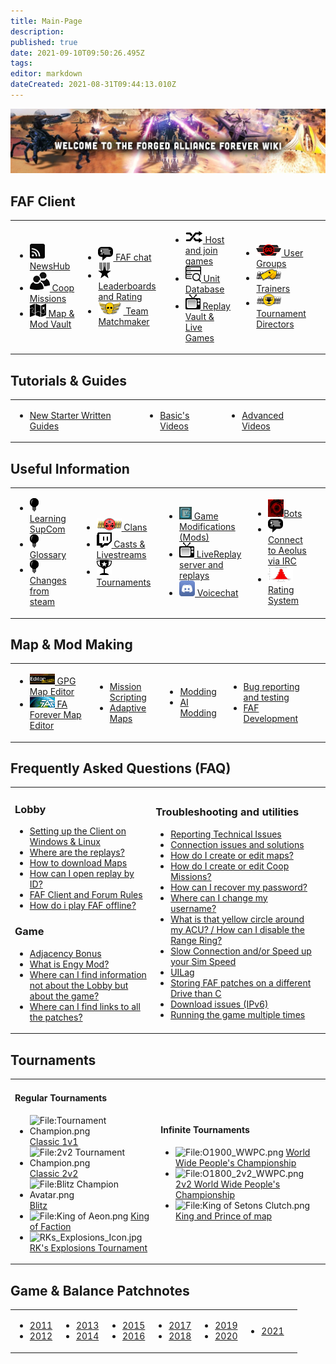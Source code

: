 ```yaml
---
title: Main-Page
description: 
published: true
date: 2021-09-10T09:50:26.495Z
tags: 
editor: markdown
dateCreated: 2021-08-31T09:44:13.010Z
---
```


![wiki-banner.jpg](/wiki-banner.jpg)
##  **FAF Client**
<table>
<tbody>
<tr>
<td><ul>
<li><img src="/faf-client-icons/newshub-icon.png"><a href="NewsHub"> NewsHub</a></li>
<li><img src="/faf-client-icons/coop-icon.png"><a href="Coop-Missions"> Coop Missions</a></li>
<li><img src="/faf-client-icons/maps-icon.png"><a href="Map-&-Mod-Vault"> Map & Mod Vault</a></li>
</ul></td>
<td><ul>
<li><img src="/faf-client-icons/fafchat-icon.png"><a href="FAF-chat"> FAF chat</a></li>
<li><img src="/faf-client-icons/leaderboards-icon.png"><a href="Leaderboards"> Leaderboards and Rating</a></li>
<li><img src="/faf-client-icons/tmm-icon.png"><a href="The-Ladder"> Team Matchmaker</a></li>
</ul></td>
<td><ul>
<li><img src="/faf-client-icons/find-games-icon.png"><a href="Host-and-join-games"> Host and join games</a></li>
<li><img src="/information-icons/database.png" width=25px><a href="Unit-Database"> Unit Database</a></li>
<li><img src="/faf-client-icons/replays-icon.png"><a href="Replay-Vault-&-Live-Games"> Replay Vault &amp; Live Games</a></li>
</ul></td>
<td><ul>
<li><img src="/cos-icons/cos-moderation.png"><a href="User-Groups"> User Groups</a></li>
<li><img src="/personal_trainer_avatar.png"><a href="User-Groups#trainers"> Trainers</a></li>
<li><img src="/tournament_director.png"><a href="User-Groups#tournament-directors"> Tournament Directors</a></li>
</ul></td>
<td></td>
</tr>
</tbody>
</table>

## Tutorials & Guides 
<table>
<tbody>
<tr>
<td><ul>
<li><a href="Written-Guides"> New Starter Written Guides</a></li>
</ul></td>
<td><ul>
<li><a href="Basics-Videos"> Basic's Videos</a></li>
</ul></td>
<td><ul>
<li><a href="Advanced-Videos"> Advanced Videos</a></li>
</ul></td>
<td></td>
</tr>
</tbody>
</table>

## **Useful Information**
<table>
<tbody>
<tr>
<td><ul>
<li><img src="/information-icons/tutorials-icon.png"/><a href="Learning-SupCom"> Learning SupCom</a></li>
<li><img src="/information-icons/tutorials-icon.png"/><a href="Glossary"> Glossary</a></li>
<li><img src="/information-icons/tutorials-icon.png"/><a href="Changes-from-steam"> Changes from steam</a></li>
</ul></td>
<td><ul>
<li><img src="/information-icons/clan-icon.png"/><a href="Clans"> Clans</a></li>
<li><img src="/information-icons/livestreams-icon.png"><a href="Casts&Livestreams"> Casts & Livestreams</a></li>
<li><img src="/information-icons/tournaments-icon.png"/> <a href="Tournaments" title="wikilink"> Tournaments</a></li>
</ul></td>
<td><ul>
<li><img src="/information-icons/gazui.png" width="20"/><a href="Game-Modifications-(Mods)"> Game Modifications (Mods)</a></li>
<li><img src="/information-icons/replays-icon.png"/><a href="LiveReplay-server-and-replays"> LiveReplay server and replays</a></li>
<li><img src="/information-icons/discord-icon.png" width="25"/><a href="Voicechat-(Discord)"> Voicechat</a></li>
</ul></td>
<td><ul>
<li><img src="/information-icons/qai.png" width="25"/><a href="Bots">Bots</a></li>
<li><img src="/information-icons/chat-icon.png"/><a href="Chat-/-IRC_server"> Connect to Aeolus via IRC</a></li>
<li><img src="/information-icons/rating-icon.png" width="40"/><a href="Rating-System"> Rating System</a></li>
</ul></td>
<td></td>
</tr>
</tbody>
</table>

## **Map & Mod Making**
<table>
<tbody>
<tr class="odd">
<td><ul>
<li><img src="/map-and-mod-icons/gpg-map-editor.png" width="40"/><a href="Map-Editor"> GPG Map Editor</a></li>
<li><img src="/map-and-mod-icons/faf-map-editor.png" width="40"/><a href="FA-Forever-Map-Editor"> FA Forever Map Editor</a></li>
</ul></td>
<td><ul>
<li><a href="Mission-Scripting"> Mission Scripting</a></li>
<li><a href="Adaptive-Maps"> Adaptive Maps</a></li>
</ul></td>
<td><ul>
<li><a href="Modding"> Modding</a></li>
<li><a href="AI-Modding"> AI Modding</a></li>
</ul></td>
<td><ul>
<li><a href="Bug-reporting-and-testing"> Bug reporting and testing</a></li>
<li><a href="FAF-Development"> FAF Development</a></li>
</ul></td>
<td></td>
</tr>
</tbody>
</table>

## **Frequently Asked Questions (FAQ)**
<table>
<tbody>
<tr class="odd">
<td><h3 id="lobby">Lobby</h3>
<ul>
<li><a href="Setting-Up-FAF">Setting up the Client on Windows & Linux </a></li>
<li><a href="Where-are-the-replays">Where are the replays?</a></li>
<li><a href="Map-Vault">How to download Maps</a></li>
<li><a href="Replay-Vault-&-Live-Games#Game/Replay-ID" title="wikilink">How can I open replay by ID?</a></li>
<li><a href="FAF-Client/Forum_Rules" title="wikilink">FAF Client and Forum Rules</a></li>
<li><a href="How_do_i_play_FAF_offline?" title="wikilink">How do i play FAF offline?</a></li>
</ul>
<h3 id="game">Game</h3>
<ul>
<li><a href="Adjacency_Bonus" title="wikilink">Adjacency Bonus</a></li>
<li><a href="Game_Modifications_(Mods)#Engy_Mod" title="wikilink">What is Engy Mod?</a></li>
<li><a href="Learning_SupCom" title="wikilink">Where can I find information not about the Lobby but about the game?</a></li>
<li><a href="Where_can_I_find_links_to_all_the_patches" title="wikilink">Where can I find links to all the patches?</a></li>
</ul></td>
<td><h3 id="troubleshooting_and_utilities">Troubleshooting and utilities</h3>
<ul>
<li><a href="Reporting_Technical_Issues" title="wikilink">Reporting Technical Issues</a></li>
<li><a href="Connection_issues_and_solutions" title="wikilink">Connection issues and solutions</a></li>
<li><a href="Map_Editor" title="wikilink">How do I create or edit maps?</a></li>
<li><a href="Mission_Scripting" title="wikilink">How do I create or edit Coop Missions?</a></li>
<li><a href="https://faforever.com/account/password/reset">How can I recover my password?</a></li>
<li><a href="FAF_chat#User_Name_Change_and_Name_History" title="wikilink">Where can I change my username?</a></li>
<li><a href="What_is_that_yellow_circle_around_my_ACU_?_/_How_can_I_disable_the_Range_Ring_?" title="wikilink">What is that yellow circle around my ACU? / How can I disable the Range Ring?</a></li>
<li><a href="Slow_Connection_and/or_Speed_up_your_Sim_Speed" title="wikilink">Slow Connection and/or Speed up your Sim Speed</a></li>
<li><a href="UILag" title="wikilink">UILag</a></li>
<li><a href="Storing_FAF_patches_on_a_different_Drive_than_C" title="wikilink">Storing FAF patches on a different Drive than C</a></li>
<li><a href="Download_issues_(IPv6)" title="wikilink">Download issues (IPv6)</a></li>
<li><a href="Running_the_game_multiple_times" title="wikilink">Running the game multiple times</a></li>
</ul></td>
<td></td>
</tr>
</tbody>
</table>

## **Tournaments**
<table>
<tbody>
<tr class="odd">
<td><h4 id="regular_tournaments">Regular Tournaments</h4>
<ul>
<li><img src="Tournament_Champion.png" title="fig:File:Tournament Champion.png" alt="File:Tournament Champion.png" /> <a href="Tournaments#Classic_1v1" title="wikilink">Classic 1v1</a></li>
<li><img src="2v2_Tournament_Champion.png" title="fig:File:2v2 Tournament Champion.png" alt="File:2v2 Tournament Champion.png" /> <a href="Tournaments#Classic_2v2" title="wikilink">Classic 2v2</a></li>
<li><img src="Blitz_Champion_Avatar.png" title="fig:File:Blitz Champion Avatar.png" alt="File:Blitz Champion Avatar.png" /> <a href="Tournaments#Blitz" title="wikilink">Blitz</a></li>
<li><img src="King_of_Aeon.png" title="fig:File:King of Aeon.png" alt="File:King of Aeon.png" /> <a href="Tournaments#King_of_Faction" title="wikilink">King of Faction</a></li>
<li><img src="RKs_Explosions_Icon.jpg" title="fig:RKs_Explosions_Icon.jpg" width="20" alt="RKs_Explosions_Icon.jpg" /> <a href="Tournaments#RK&#39;s_Explosions_Tournament" title="wikilink">RK's Explosions Tournament</a></li>
</ul></td>
<td><h4 id="infinite_tournaments">Infinite Tournaments</h4>
<ul>
<li><img src="O1900_WWPC.png" title="fig:File:O1900_WWPC.png" alt="File:O1900_WWPC.png" /> <a href="World_Wide_People&#39;s_Championship" title="wikilink">World Wide People's Championship</a></li>
<li><img src="O1800_2v2_WWPC.png" title="fig:File:O1800_2v2_WWPC.png" alt="File:O1800_2v2_WWPC.png" /> <a href="2v2_World_Wide_People&#39;s_Championship" title="wikilink">2v2 World Wide People's Championship</a></li>
<li><img src="King_of_Setons_Clutch.png" title="fig:File:King of Setons Clutch.png" alt="File:King of Setons Clutch.png" /> <a href="King_and_Prince_of_map" title="wikilink">King and Prince of map</a></li>
</ul></td>
</tr>
</tbody>
</table>

## Game & Balance Patchnotes
<table>
<tbody>
<tr class="odd">
<td><ul>
<li><a href="/patches/Game-&-Balance-Patchnotes-2011"> 2011</a></li>
<li><a href="/patches/Game-&-Balance-Patchnotes-2012"> 2012</a></li>
</ul></td>
<td><ul>
<li><a href="/patches/Game-&-Balance-Patchnotes-2013"> 2013</a></li>
<li><a href="/patches/Game-&-Balance-Patchnotes-2014"> 2014</a></li>
</ul></td>
<td><ul>
<li><a href="/patches/Game-&-Balance-Patchnotes-2015"> 2015</a></li>
<li><a href="/patches/Game-&-Balance-Patchnotes-2016"> 2016</a></li>
</ul></td>
<td><ul>
<li><a href="/patches/Game-&-Balance-Patchnotes-2017"> 2017</a></li>
<li><a href="/patches/Game-&-Balance-Patchnotes-2018"> 2018</a></li>
</ul></td>
<td><ul>
<li><a href="/patches/Game-&-Balance-Patchnotes-2019"> 2019</a></li>
<li><a href="/patches/Game-&-Balance-Patchnotes-2020"> 2020</a></li>
</ul></td>
<td><ul>
<li><a href="/patches/Game-&-Balance-Patchnotes-2021"> 2021</a></li>
</ul></td>
<td></td>
</tr>
</tbody>
</table>